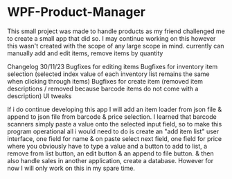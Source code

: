 # WPF-Product-Manager
This small project was made to handle products as my friend challenged me to create a small app that did so. I may continue working on this however this wasn't created with the scope of any large scope in mind. currently can manually add and edit items, remove items by quantity

Changelog 30/11/23
Bugfixes for editing items
Bugfixes for inventory item selection (selected index value of each inventory list remains the same when clicking through items)
Bugfixes for create item (removed item descriptions / removed because barcode items do not come with a description)
UI tweaks

If i do continue developing this app I will add an item loader from json file & append to json file from barcode & price selection. I learned that barcode scanners simply paste a value onto the selected input field, so to make this program operational all i would need to do is create an "add item list" user interface, one field for name & on paste select next field, one field for price where you obviously have to type a value and a button to add to list, a remove from list button, an edit button & an append to file button. & then also handle sales in another application, create a database. However for now I will only work on this in my spare time.
